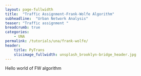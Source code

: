 ```yaml
---
layout: page-fullwidth
title:  "Traffic Assignment-Frank-Wolfe Algorithm"
subheadline:  "Urban Network Analysis"
teaser: "Traffic assignment "
breadcrumb: true
categories:
    - UNA
permalink: /tutorials/una/frank-wolfe/
header:
	title: PyTrans
	slicimage_fullwidth: unsplash_brooklyn-bridge_header.jpg
---
```

Hello world of FW algorithm